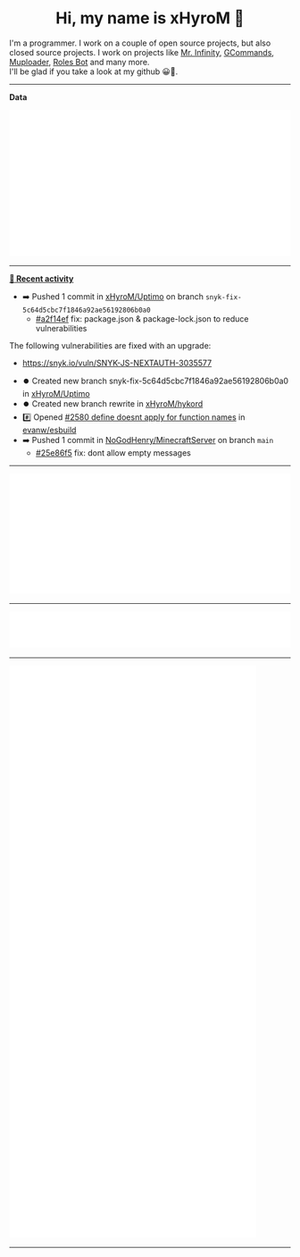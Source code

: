 <p align="center">
    <!-- <img src="https://avatars.githubusercontent.com/u/56601352" width="192" alt="hyro's pfp" /> -->
    <h1 align="center">Hi, my name is xHyroM 👋</h1>
</p>

I'm a programmer. I work on a couple of open source projects, but also closed source projects. I work on projects like [Mr. Infinity](https://discord.com/oauth2/authorize?client_id=720321585625694239&scope=bot%20applications.commands&permissions=8&redirect_uri=https://blobs.gq/imanager&prompt=consent&response_type=code), [GCommands](https://github.com/Garlic-Team/GCommands), [Muploader](https://github.com/xHyroM/Muploader), [Roles Bot](https://github.com/xHyroM/roles-bot) and many more.  
I'll be glad if you take a look at my github 😀👀.

___
**Data**

<img src="https://github.com/xHyroM/xHyroM/blob/master/.cache/base.svg">

___

**[📰 Recent activity](https://github.com/xHyroM)**
* ➡️ Pushed 1 commit in [xHyroM/Uptimo](https://github.com/xHyroM/Uptimo) on branch `snyk-fix-5c64d5cbc7f1846a92ae56192806b0a0`
  * [#a2f14ef](https://github.com/xHyroM/Uptimo/commit/a2f14ef) fix: package.json &amp; package-lock.json to reduce vulnerabilities

The following vulnerabilities are fixed with an upgrade:
- https://snyk.io/vuln/SNYK-JS-NEXTAUTH-3035577
* ⏺️ Created new branch snyk-fix-5c64d5cbc7f1846a92ae56192806b0a0 in [xHyroM/Uptimo](https://github.com/xHyroM/Uptimo)
* ⏺️ Created new branch rewrite in [xHyroM/hykord](https://github.com/xHyroM/hykord)
* #️⃣ Opened [#2580 define doesnt apply for function names](https://github.com/evanw/esbuild/issues/2580) in [evanw/esbuild](https://github.com/evanw/esbuild)
* ➡️ Pushed 1 commit in [NoGodHenry/MinecraftServer](https://github.com/NoGodHenry/MinecraftServer) on branch `main`
  * [#25e86f5](https://github.com/NoGodHenry/MinecraftServer/commit/25e86f5) fix: dont allow empty messages


___

<img src="https://github.com/xHyroM/xHyroM/blob/master/.cache/isocalendar.svg">

___

<img src="https://github.com/xHyroM/xHyroM/blob/master/.cache/languages.svg">

___

<img src="https://github.com/xHyroM/xHyroM/blob/master/.cache/achievements.svg">

___
